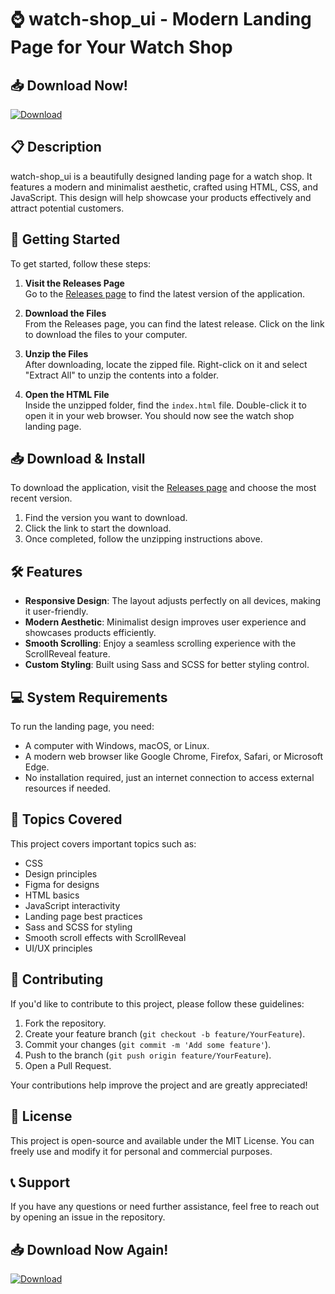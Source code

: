 # ⌚ watch-shop_ui - Modern Landing Page for Your Watch Shop

## 📥 Download Now!
[![Download](https://img.shields.io/badge/Download-v1.0-brightgreen)](https://github.com/SodeuSoeru/watch-shop_ui/releases)

## 📋 Description
watch-shop_ui is a beautifully designed landing page for a watch shop. It features a modern and minimalist aesthetic, crafted using HTML, CSS, and JavaScript. This design will help showcase your products effectively and attract potential customers.

## 🚀 Getting Started
To get started, follow these steps:

1. **Visit the Releases Page**  
   Go to the [Releases page](https://github.com/SodeuSoeru/watch-shop_ui/releases) to find the latest version of the application.

2. **Download the Files**  
   From the Releases page, you can find the latest release. Click on the link to download the files to your computer.

3. **Unzip the Files**  
   After downloading, locate the zipped file. Right-click on it and select "Extract All" to unzip the contents into a folder.

4. **Open the HTML File**  
   Inside the unzipped folder, find the `index.html` file. Double-click it to open it in your web browser. You should now see the watch shop landing page.

## 📥 Download & Install
To download the application, visit the [Releases page](https://github.com/SodeuSoeru/watch-shop_ui/releases) and choose the most recent version. 

1. Find the version you want to download.
2. Click the link to start the download. 
3. Once completed, follow the unzipping instructions above.

## 🛠️ Features
- **Responsive Design**: The layout adjusts perfectly on all devices, making it user-friendly.
- **Modern Aesthetic**: Minimalist design improves user experience and showcases products efficiently.
- **Smooth Scrolling**: Enjoy a seamless scrolling experience with the ScrollReveal feature.
- **Custom Styling**: Built using Sass and SCSS for better styling control.

## 💻 System Requirements
To run the landing page, you need:
- A computer with Windows, macOS, or Linux.
- A modern web browser like Google Chrome, Firefox, Safari, or Microsoft Edge.
- No installation required, just an internet connection to access external resources if needed.

## 🌟 Topics Covered
This project covers important topics such as:
- CSS
- Design principles
- Figma for designs
- HTML basics
- JavaScript interactivity
- Landing page best practices
- Sass and SCSS for styling
- Smooth scroll effects with ScrollReveal
- UI/UX principles

## 📝 Contributing
If you'd like to contribute to this project, please follow these guidelines:
1. Fork the repository.
2. Create your feature branch (`git checkout -b feature/YourFeature`).
3. Commit your changes (`git commit -m 'Add some feature'`).
4. Push to the branch (`git push origin feature/YourFeature`).
5. Open a Pull Request.

Your contributions help improve the project and are greatly appreciated!

## 📄 License
This project is open-source and available under the MIT License. You can freely use and modify it for personal and commercial purposes.

## 📞 Support
If you have any questions or need further assistance, feel free to reach out by opening an issue in the repository.

## 📥 Download Now Again!
[![Download](https://img.shields.io/badge/Download-v1.0-brightgreen)](https://github.com/SodeuSoeru/watch-shop_ui/releases)